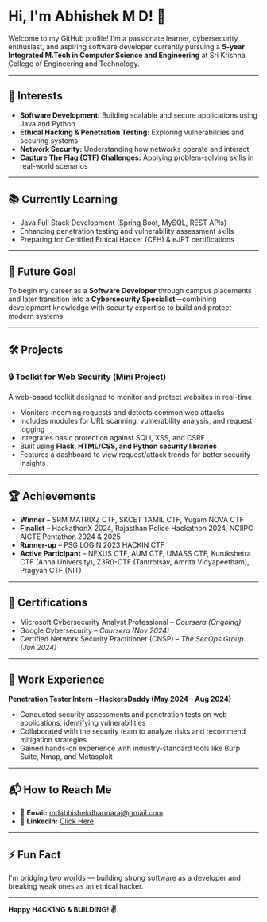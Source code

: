 # Hi, I'm Abhishek M D! 👋

Welcome to my GitHub profile! I'm a passionate learner, cybersecurity enthusiast, and aspiring software developer currently pursuing a **5-year Integrated M.Tech in Computer Science and Engineering** at Sri Krishna College of Engineering and Technology.

---

## 🚀 Interests

- **Software Development:** Building scalable and secure applications using Java and Python  
- **Ethical Hacking & Penetration Testing:** Exploring vulnerabilities and securing systems  
- **Network Security:** Understanding how networks operate and interact  
- **Capture The Flag (CTF) Challenges:** Applying problem-solving skills in real-world scenarios

---

## 📚 Currently Learning

- Java Full Stack Development (Spring Boot, MySQL, REST APIs)
- Enhancing penetration testing and vulnerability assessment skills
- Preparing for Certified Ethical Hacker (CEH) & eJPT certifications

---

## 🎯 Future Goal

To begin my career as a **Software Developer** through campus placements and later transition into a **Cybersecurity Specialist**—combining development knowledge with security expertise to build and protect modern systems.

---

## 🛠️ Projects

### 🔒 Toolkit for Web Security (Mini Project)
A web-based toolkit designed to monitor and protect websites in real-time.

- Monitors incoming requests and detects common web attacks
- Includes modules for URL scanning, vulnerability analysis, and request logging
- Integrates basic protection against SQLi, XSS, and CSRF
- Built using **Flask, HTML/CSS, and Python security libraries**
- Features a dashboard to view request/attack trends for better security insights

---

## 🏆 Achievements

- **Winner** – SRM MATRIXZ CTF, SKCET TAMIL CTF, Yugam NOVA CTF
- **Finalist** – HackathonX 2024, Rajasthan Police Hackathon 2024, NCIIPC AICTE Pentathon 2024 & 2025
- **Runner-up** – PSG LOGIN 2023 HACKIN CTF
- **Active Participant** – NEXUS CTF, AUM CTF, UMASS CTF, Kurukshetra CTF (Anna University), Z3R0-CTF (Tantrotsav, Amrita Vidyapeetham), Pragyan CTF (NIT)

---

## 📜 Certifications

- Microsoft Cybersecurity Analyst Professional – _Coursera (Ongoing)_
- Google Cybersecurity – _Coursera (Nov 2024)_
- Certified Network Security Practitioner (CNSP) – _The SecOps Group (Jun 2024)_

---

## 💼 Work Experience

**Penetration Tester Intern – HackersDaddy (May 2024 – Aug 2024)**  
- Conducted security assessments and penetration tests on web applications, identifying vulnerabilities  
- Collaborated with the security team to analyze risks and recommend mitigation strategies  
- Gained hands-on experience with industry-standard tools like Burp Suite, Nmap, and Metasploit

---

## 📬 How to Reach Me

- 📧 **Email:** mdabhishekdharmaraj@gmail.com
- 🔗 **LinkedIn:** [Click Here](https://linkedin.com/in/abhishek-md)

---

## ⚡ Fun Fact

I'm bridging two worlds — building strong software as a developer and breaking weak ones as an ethical hacker.

---

**Happy H4CK1NG & BUILDING! ✌️**
